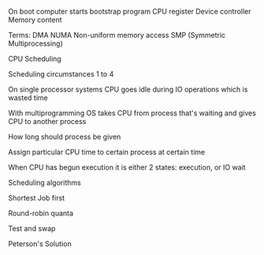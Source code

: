 On boot computer starts bootstrap program
CPU register
Device controller
Memory content

Terms:
DMA 
NUMA Non-uniform memory access
SMP (Symmetric Multiprocessing)

CPU Scheduling


Scheduling circumstances 1 to 4


On single processor systems CPU goes idle during IO operations which is wasted time

With multiprogramming OS takes CPU from process that's waiting and gives CPU to another process


How long should process be given

Assign particular CPU time to certain process at certain time

When CPU has begun execution it is either 2 states: execution, or IO wait

Scheduling algorithms

Shortest Job first

Round-robin
quanta


Test and swap

Peterson's Solution
